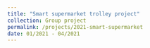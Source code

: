 ```yaml
---
title: "Smart supermarket trolley project"
collection: Group project
permalink: /projects/2021-smart-supermarket
date: 01/2021 - 04/2021
---
```

